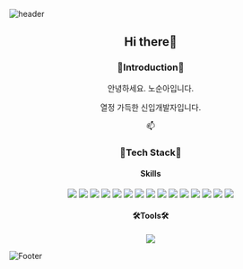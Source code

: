 <!--
**SoonAh-Noh/SoonAh-Noh** is a ✨ _special_ ✨ repository because its `README.md` (this file) appears on your GitHub profile.

Here are some ideas to get you started:

- 🔭 I’m currently working on ...
- 🌱 I’m currently learning ...
- 👯 I’m looking to collaborate on ...
- 🤔 I’m looking for help with ...
- 💬 Ask me about ...
- 📫 How to reach me: ...
- 😄 Pronouns: ...
- ⚡ Fun fact: ...
-->


![header](https://capsule-render.vercel.app/api?type=Slice&reversal=true&color=timeAuto&height=300&section=header&text=SoonAh-Noh&animation=fadeIn&fontSize=90&rotate=-20)

<div align=center>
  <h2>Hi there👋</h2>

  <h3>🙌Introduction🙌</h3>
    <p>안녕하세요. 노순아입니다.</p>
    <p>열정 가득한 신입개발자입니다.</p>
    <p>📫 
  <h3>🔭Tech Stack🔭</h3>
  <h4>Skills</h4>
<!-- 프로젝트 사용 -->
  <img src="https://img.shields.io/badge/HTML5-E34F26?style=for-the-badge&logo=HTML5&logoColor=333333">
  <img src="https://img.shields.io/badge/CSS3-1572B6?style=for-the-badge&logo=CSS3&logoColor=333333">
  <img src="https://img.shields.io/badge/JavaScript-F7DF1E?style=for-the-badge&logo=JavaScript&logoColor=333333">
  <img src="https://img.shields.io/badge/React-61DAFB?style=for-the-badge&logo=React&logoColor=333333">
  <img src="https://img.shields.io/badge/MySQL-4479A1?style=for-the-badge&logo=MySQL&logoColor=333333">
  <img src="https://img.shields.io/badge/Node.js-339933?style=for-the-badge&logo=Node.js&logoColor=333333">
  <img src="https://img.shields.io/badge/Python-3776AB?style=for-the-badge&logo=Python&logoColor=333333">
  <img src="https://img.shields.io/badge/Flask-000000?style=for-the-badge&logo=Flask&logoColor=333333">
<!-- 예시코드 -->
  <img src="https://img.shields.io/badge/jQuery-0769AD?style=for-the-badge&logo=jQuery&logoColor=333333">
  <img src="https://img.shields.io/badge/SQLite-003B57?style=for-the-badge&logo=SQLite&logoColor=333333">
<!-- 딥러닝&머신러닝& -->
  <img src="https://img.shields.io/badge/scikit-learn-F7931E?style=for-the-badge&logo=scikit_learn&logoColor=333333">
  <img src="https://img.shields.io/badge/TensorFlow-FF6F00?style=for-the-badge&logo=TensorFlow&logoColor=333333">
  <img src="https://img.shields.io/badge/Keras-D00000?style=for-the-badge&logo=TensorFlow&logoColor=333333">
  <img src="https://img.shields.io/badge/OpenCV-5C3EE8?style=for-the-badge&logo=OpenCV&logoColor=333333">
  <img src="https://img.shields.io/badge/NumPy-013243?style=for-the-badge&logo=NumPy&logoColor=333333">
  
  
  <h4>🛠️Tools🛠️</h4>
  <img src="https://img.shields.io/badge/Jupyter-F37626?style=for-the-badge&logo=Jupyter&logoColor=333333">
  

</div>


![Footer](https://capsule-render.vercel.app/api?type=Slice&color=timeAuto&height=300&section=footer)
